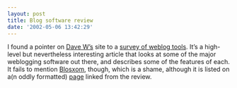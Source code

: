 ```yaml
---
layout: post
title: Blog software review
date: '2002-05-06 13:42:29'
---
```



I found a pointer on [Dave W’s](http://scriptingnews.userland.com/backissues/2002/05/05#l1003254d10ef53e118908bfc419a699a) site to a [survey of weblog tools](http://hotwired.lycos.com/webmonkey/02/18/index3a.html?tw=authoring). It’s a high-level but nevertheless interesting article that looks at some of the major weblogging software out there, and describes some of the features of each. It fails to mention [Blosxom](http://www.oreillynet.com/%7Erael/lang/perl/blosxom), though, which is a shame, although it is listed on a(n oddly formatted) [page](http://www.lights.com/weblogs/tools.html) linked from the review.


